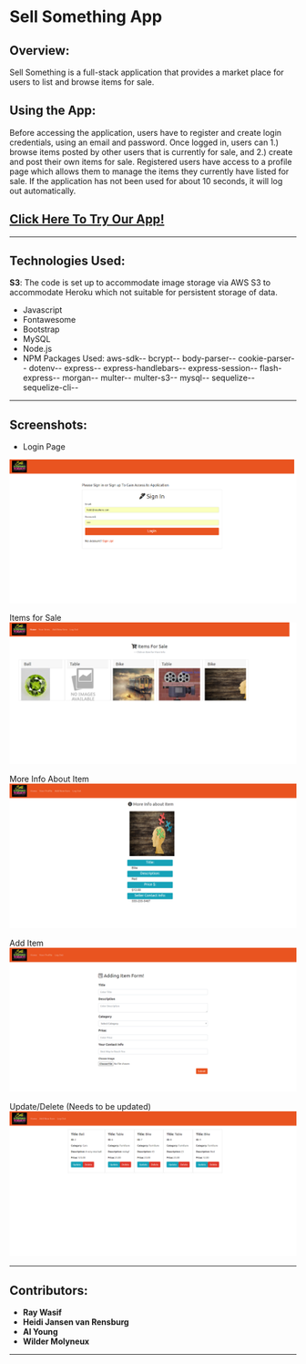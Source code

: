 # Sell Something App

## Overview:

Sell Something is a full-stack application that provides a market place for users to list and browse items for sale. 

## Using the App:

Before accessing the application, users have to register and create login credentials, using an email and password.  Once logged in, users can 1.) browse items posted by other users that is currently for sale, and 2.) create and post their own items for sale. Registered users have access to a profile page which allows them to manage the items they currently have listed for sale. If the application has not been used for about 10 seconds, it will log out automatically.

## [Click Here To Try Our App!](https://thawing-reaches-85632.herokuapp.com/)

<hr>


## Technologies Used:
**S3**: The code is set up to accommodate image storage via AWS S3 to accommodate Heroku which not suitable for persistent storage of data. 

- Javascript
- Fontawesome
- Bootstrap
- MySQL
- Node.js
- NPM Packages Used:
    aws-sdk--
    bcrypt--
    body-parser--
    cookie-parser--
    dotenv--
    express--
    express-handlebars--
    express-session--
    flash-express--
    morgan--
    multer--
    multer-s3--
    mysql--
    sequelize--
    sequelize-cli--

<hr>

## Screenshots:
- Login Page

 <img src="https://github.com/Heidijvr/group-project-2/blob/master/public/styles/img/project2.SignInPage.png" alt="Login Screenshot">
 <br>

 Items for Sale
 <img src="https://github.com/Heidijvr/group-project-2/blob/master/public/styles/img/Project2.ItemsForSale.png" alt="Items for Sale">
 <br>

More Info About Item
 <img src="https://github.com/Heidijvr/group-project-2/blob/master/public/styles/img/project2.MoreInfo.png" alt="More Info">
 <br>

 Add Item           
 <img src="https://github.com/Heidijvr/group-project-2/blob/master/public/styles/img/project2.Add.Item.png" alt="Add Item">
 <br>

Update/Delete (Needs to be updated) 
<img src="https://github.com/Heidijvr/group-project-2/blob/master/public/styles/img/project2.UpdateDelete.png" alt="Update/Delete">
<hr>
    
## Contributors:

- <strong>Ray Wasif</strong>
- <strong>Heidi Jansen van Rensburg</strong>
- <strong>Al Young</strong>
- <strong>Wilder Molyneux</strong>
<hr>

